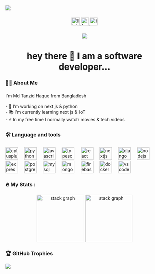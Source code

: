 
  <img src="https://res.cloudinary.com/djwpnwfs8/image/upload/v1727724018/my-portfolio/lauo4my1fagvn2dxqkxx.png"  />


###

<div align="center">
  <a href="https://www.linkedin.com/in/tanzid64/" target="_blank">
    <img src="https://img.shields.io/static/v1?message=LinkedIn&logo=linkedin&label=&color=0077B5&logoColor=white&labelColor=&style=for-the-badge" height="25" alt="linkedin logo"  />
  </a>
  <a href="https://facebook.com/tanzid64" target="_blank">
    <img src="https://img.shields.io/static/v1?message=Facebook&logo=facebook&label=&color=1877F2&logoColor=white&labelColor=&style=for-the-badge" height="25" alt="facebook logo"  />
  </a>
  <a href="https://instagram.com/tanzid64" target="_blank">
    <img src="https://img.shields.io/static/v1?message=Instagram&logo=instagram&label=&color=E4405F&logoColor=white&labelColor=&style=for-the-badge" height="25" alt="instagram logo"  />
  </a>
</div>

###

<div align="center">
  <img src="https://visitor-badge.laobi.icu/badge?page_id=tanzid64.tanzid64&"  />
</div>

###

<!--<br clear="both">-->

<h1 align="center">hey there 👋 I am a software developer...</h1>

###

<h3 align="left">👩‍💻  About Me</h3>

###

<p align="left">I'm Md Tanzid Haque from Bangladesh<br><br>- 🔭 I’m working on next js & python<br>- 📚 I'm currently learning next js & IoT<br>- ⚡ In my free time I normally watch movies & tech videos</p>

###

<h3 align="left">🛠 Language and tools</h3>

###

<div align="left">
  <img src="https://cdn.jsdelivr.net/gh/devicons/devicon/icons/cplusplus/cplusplus-original.svg" height="40" alt="cplusplus logo"  />
  <img width="12" />
  <img src="https://cdn.jsdelivr.net/gh/devicons/devicon/icons/python/python-original.svg" height="40" alt="python logo"  />
  <img width="12" />
  <img src="https://cdn.jsdelivr.net/gh/devicons/devicon/icons/javascript/javascript-original.svg" height="40" alt="javascript logo"  />
  <img width="12" />
  <img src="https://cdn.jsdelivr.net/gh/devicons/devicon/icons/typescript/typescript-original.svg" height="40" alt="typescript logo"  />
  <img width="12" />
  <img src="https://cdn.jsdelivr.net/gh/devicons/devicon/icons/react/react-original.svg" height="40" alt="react logo"  />
  <img width="12" />
  <img src="https://cdn.jsdelivr.net/gh/devicons/devicon/icons/nextjs/nextjs-original.svg" height="40" alt="nextjs logo"  />
  <img width="12" />
  <img src="https://cdn.jsdelivr.net/gh/devicons/devicon/icons/django/django-plain.svg" height="40" alt="django logo"  />
  <img width="12" />
  <img src="https://cdn.jsdelivr.net/gh/devicons/devicon/icons/nodejs/nodejs-original.svg" height="40" alt="nodejs logo"  />
  <img width="12" />
  <img src="https://skillicons.dev/icons?i=express" height="40" alt="express logo"  />
  <img width="12" />
  <img src="https://cdn.jsdelivr.net/gh/devicons/devicon/icons/postgresql/postgresql-original.svg" height="40" alt="postgresql logo"  />
  <img width="12" />
  <img src="https://cdn.jsdelivr.net/gh/devicons/devicon/icons/mysql/mysql-original.svg" height="40" alt="mysql logo"  />
  <img width="12" />
  <img src="https://cdn.jsdelivr.net/gh/devicons/devicon/icons/mongodb/mongodb-original.svg" height="40" alt="mongodb logo"  />
  <img width="12" />
  <img src="https://cdn.jsdelivr.net/gh/devicons/devicon/icons/firebase/firebase-plain.svg" height="40" alt="firebase logo"  />
  <img width="12" />
  <img src="https://cdn.jsdelivr.net/gh/devicons/devicon/icons/docker/docker-original.svg" height="40" alt="docker logo"  />
  <img width="12" />
  <img src="https://cdn.jsdelivr.net/gh/devicons/devicon/icons/vscode/vscode-original.svg" height="40" alt="vscode logo"  />
</div>

###

<h3 align="left">🔥   My Stats :</h3>

###


  <!-- <img src="https://streak-stats.demolab.com?user=tanzid64&locale=en&mode=daily&theme=dark&hide_border=false&border_radius=5&order=3" height="220" alt="streak graph"  /> -->
<div align="center">
  <img src="https://github-readme-streak-stats.herokuapp.com/?user=tanzid64&theme=dark&hide_border=false" height="150" width="" alt="stack graph"/>
  <img src="https://github-readme-stats.vercel.app/api/top-langs/?username=tanzid64&theme=dark&hide_border=false&include_all_commits=true&count_private=true&layout=compact" height="150" alt="stack graph"/>
</div>


###
<h3 align="left">🏆 GitHub Trophies </h3>

![](https://github-profile-trophy.vercel.app/?username=tanzid64&theme=radical&no-frame=false&no-bg=true&margin-w=4)
